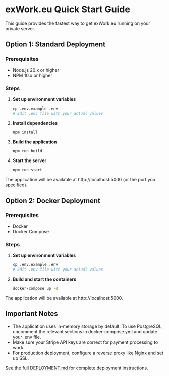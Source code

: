 # exWork.eu Quick Start Guide

This guide provides the fastest way to get exWork.eu running on your private server.

## Option 1: Standard Deployment

### Prerequisites
- Node.js 20.x or higher
- NPM 10.x or higher

### Steps

1. **Set up environment variables**
   ```bash
   cp .env.example .env
   # Edit .env file with your actual values
   ```

2. **Install dependencies**
   ```bash
   npm install
   ```

3. **Build the application**
   ```bash
   npm run build
   ```

4. **Start the server**
   ```bash
   npm run start
   ```

The application will be available at http://localhost:5000 (or the port you specified).

## Option 2: Docker Deployment

### Prerequisites
- Docker
- Docker Compose

### Steps

1. **Set up environment variables**
   ```bash
   cp .env.example .env
   # Edit .env file with your actual values
   ```

2. **Build and start the containers**
   ```bash
   docker-compose up -d
   ```

The application will be available at http://localhost:5000.

## Important Notes

- The application uses in-memory storage by default. To use PostgreSQL, uncomment the relevant sections in docker-compose.yml and update your .env file.
- Make sure your Stripe API keys are correct for payment processing to work.
- For production deployment, configure a reverse proxy like Nginx and set up SSL.

See the full [DEPLOYMENT.md](DEPLOYMENT.md) for complete deployment instructions.